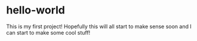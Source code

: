 # hello-world
This is my first project!
Hopefully this will all start to make sense soon and I can start to make some cool stuff!
